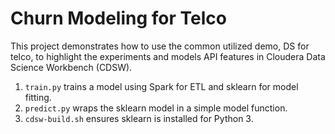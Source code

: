# Churn Modeling for Telco

This project demonstrates how to use the common utilized demo, 
DS for telco, to highlight the experiments and models API features
in Cloudera Data Science Workbench (CDSW).

1.  `train.py` trains a model using Spark for ETL and sklearn for model fitting.
2.  `predict.py` wraps the sklearn model in a simple model function.
3.  `cdsw-build.sh` ensures sklearn is installed for Python 3.
